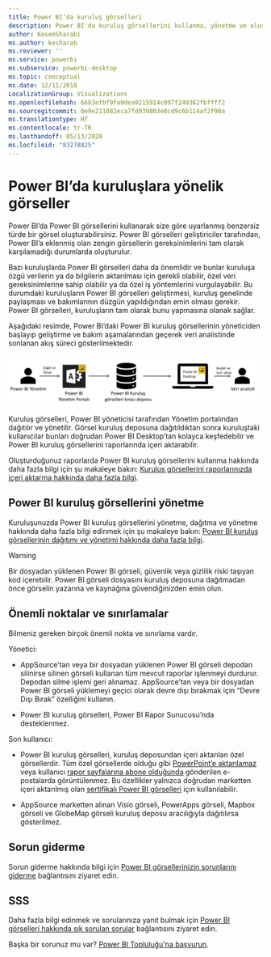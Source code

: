 ```yaml
---
title: Power BI’da kuruluş görselleri
description: Power BI'da kuruluş görsellerini kullanma, yönetme ve oluşturma
author: KesemSharabi
ms.author: kesharab
ms.reviewer: ''
ms.service: powerbi
ms.subservice: powerbi-desktop
ms.topic: conceptual
ms.date: 12/11/2018
LocalizationGroup: Visualizations
ms.openlocfilehash: 6683efbf9fa9dea9215914c097f249362fbffff2
ms.sourcegitcommit: 0e9e211082eca7fd939803e0cd9c6b114af2f90a
ms.translationtype: HT
ms.contentlocale: tr-TR
ms.lasthandoff: 05/13/2020
ms.locfileid: "83278825"
---
```

# <a name="organizational-visuals-in-power-bi"></a>Power BI’da kuruluşlara yönelik görseller

Power BI’da Power BI görsellerini kullanarak size göre uyarlanmış benzersiz türde bir görsel oluşturabilirsiniz. Power BI görselleri geliştiriciler tarafından, Power BI’a eklenmiş olan zengin görsellerin gereksinimlerini tam olarak karşılamadığı durumlarda oluşturulur.

Bazı kuruluşlarda Power BI görselleri daha da önemlidir ve bunlar kuruluşa özgü verilerin ya da bilgilerin aktarılması için gerekli olabilir, özel veri gereksinimlerine sahip olabilir ya da özel iş yöntemlerini vurgulayabilir. Bu durumdaki kuruluşların Power BI görselleri geliştirmesi, kuruluş genelinde paylaşması ve bakımlarının düzgün yapıldığından emin olması gerekir. Power BI görselleri, kuruluşların tam olarak bunu yapmasına olanak sağlar.

Aşağıdaki resimde, Power BI’daki Power BI kuruluş görsellerinin yöneticiden başlayıp geliştirme ve bakım aşamalarından geçerek veri analistinde sonlanan akış süreci gösterilmektedir.

![Özel görsel resmi](media/power-bi-custom-visuals-organizational/custom-visual-org-01.jpg)

Kuruluş görselleri, Power BI yöneticisi tarafından Yönetim portalından dağıtılır ve yönetilir. Görsel kuruluş deposuna dağıtıldıktan sonra kuruluştaki kullanıcılar bunları doğrudan Power BI Desktop’tan kolayca keşfedebilir ve Power BI kuruluş görsellerini raporlarında içeri aktarabilir.

Oluşturduğunuz raporlarda Power BI kuruluş görsellerini kullanma hakkında daha fazla bilgi için şu makaleye bakın: [Kuruluş görsellerini raporlarınızda içeri aktarma hakkında daha fazla bilgi](power-bi-custom-visuals.md).

## <a name="administer-organizational-power-bi-visuals"></a>Power BI kuruluş görsellerini yönetme

Kuruluşunuzda Power BI kuruluş görsellerini yönetme, dağıtma ve yönetme hakkında daha fazla bilgi edinmek için şu makaleye bakın: [Power BI kuruluş görsellerinin dağıtımı ve yönetimi hakkında daha fazla bilgi](https://go.microsoft.com/fwlink/?linkid=866790).

> [!WARNING]
> Bir dosyadan yüklenen Power BI görseli, güvenlik veya gizlilik riski taşıyan kod içerebilir. Power BI görseli dosyasını kuruluş deposuna dağıtmadan önce görselin yazarına ve kaynağına güvendiğinizden emin olun.

## <a name="considerations-and-limitations"></a>Önemli noktalar ve sınırlamalar

Bilmeniz gereken birçok önemli nokta ve sınırlama vardır.

Yönetici:

* AppSource’tan veya bir dosyadan yüklenen Power BI görseli depodan silinirse silinen görseli kullanan tüm mevcut raporlar işlenmeyi durdurur. Depodan silme işlemi geri alınamaz. AppSource’tan veya bir dosyadan Power BI görseli yüklemeyi geçici olarak devre dışı bırakmak için “Devre Dışı Bırak” özelliğini kullanın.

* Power BI kuruluş görselleri, Power BI Rapor Sunucusu’nda desteklenmez.

Son kullanıcı:

* Power BI kuruluş görselleri, kuruluş deposundan içeri aktarılan özel görsellerdir. Tüm özel görsellerde olduğu gibi [PowerPoint’e aktarılamaz](https://docs.microsoft.com/power-bi/consumer/end-user-powerpoint) veya kullanıcı [rapor sayfalarına abone olduğunda](https://docs.microsoft.com/power-bi/consumer/end-user-subscribe) gönderilen e-postalarda görüntülenmez. Bu özellikler yalnızca doğrudan marketten içeri aktarılmış olan [sertifikalı Power BI görselleri](power-bi-custom-visuals-certified.md) için kullanılabilir.

* AppSource marketten alınan Visio görseli, PowerApps görseli, Mapbox görseli ve GlobeMap görseli kuruluş deposu aracılığıyla dağıtılırsa gösterilmez.

## <a name="troubleshoot"></a>Sorun giderme

Sorun giderme hakkında bilgi için [Power BI görsellerinizin sorunlarını giderme](power-bi-custom-visuals-troubleshoot.md) bağlantısını ziyaret edin.

## <a name="faq"></a>SSS

Daha fazla bilgi edinmek ve sorularınıza yanıt bulmak için [Power BI görselleri hakkında sık sorulan sorular](power-bi-custom-visuals-faq.md#organizational-power-bi-visuals) bağlantısını ziyaret edin.

Başka bir sorunuz mu var? [Power BI Topluluğu'na başvurun](https://community.powerbi.com/).
